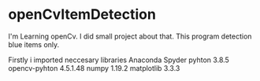 # openCvItemDetection
I'm Learning openCv. I did small project about that. This program detection blue items only.


Firstly i imported neccesary  libraries
Anaconda Spyder 
pyhton 3.8.5
opencv-pyhton 4.5.1.48
numpy 1.19.2
matplotlib 3.3.3
